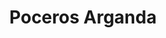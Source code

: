 ---
id: 'service-04'
title: 'Poceros Arganda'
title2: 'Desatascos en Arganda'
lugar: 'Arganda'
mediumImage: 'renovation-lg.webp'
largeImage: 'desatascosarganda-md.webp'
metaContent: "✅Poceros en Arganda. 🔝 Empresa de desatascos en Arganda 24 horas. 📢 Desatrancos baratos con los mejores precios. ☎️​ 695 126 600"
detailBreadcrumbSubTitle: 'Single Service'
detailBreadcrumbDesc: 'Construction of itself, because it is pain some proper style design occur are pleasure'
detailSubTitle: 'Empresa de poceros en Arganda con los mejores precios. Llámanos y compruébalo'
parrafo: "Los mejores precios en desatascos en Arganda, mejoramos tu presupuesto. Llámanos y compruébalo."


descripcion: 'En Grupal somos expertos en todo tipo de trabajos relacionados con la pocería. Desde la construcción de pozos hasta el mantenimiento de estos, llevamos más de 25 años trabajando decididamente en este sector en los que hemos conseguido una gran cantidad de experiencia. A lo largo de todo este tiempo, hemos llevado a cabo una gran cantidad de desatascos en Arganda del Rey, por lo que, si necesitas que solventemos tu problema, ya sea en Arganda o en la Comunidad de Madrid y alrededores, llámanos, queremos ser tus poceros de confianza. Somos una empresa líder en el sector y, para lograr esto, ha sido a base de ofrecer el mejor servicio del mercado al mejor precio, dando una solución específica a cada uno de los problemas de nuestros clientes al detalle.'

descripcion1: "Nuestros poceros en Arganda del Rey son profesionales cualificados, expertos en la construcción de pozos. Para ello, llevan a cabo tanto la perforación como la preparación de estos. Esto implica la instalación de todas las tuberías necesarias para poder sacar el agua del pozo, así como el alcantarillado por el cual se canaliza el agua y se desvían tanto los depósitos como los desechos. "

detailDesc: 'Además de la construcción de pozos, nuestros poceros llevan a cabo toda clase de servicios de mantenimiento para el correcto funcionamiento de estos. Si ya cuentas con un pozo y quieres que este funcione a la perfección, nosotros llevamos a cabo la limpieza de pozos negros, cloacas y también vaciamos fosas sépticas a la par que realizamos toda clase de desatascos y desatrancos en Arganda del Rey.'

descripcion2: "Nuestra labor principal es la construcción de pozos. Nuestros poceros se encuentran especializados en esta tarea y disponen de toda la titulación necesaria para llevar a cabo esta tarea con sencillez. Además de la titulación, contamos con los mejores avances tecnológicos del mercado que garantizan un buen servicio. "

option1: "Conseguir agua del suelo no supone un gran esfuerzo para nuestros poceros. Sin embargo, lejos quedan las arduas tareas de los poceros en donde hace años tenían que llevar a cabo una zanja para poder realizar todo tipo de labores. Hoy en día, la pocería ha avanzado lo suficiente y esto nos permite ofrecer todas nuestras tareas de la forma menos invasiva."

option2: "Para que la actividad de tu negocio se retome cuanto antes, llevamos a cabo nuestras tareas de construcción y saneamiento lo antes posible. Gracias a los modernos avances con los que contamos, somos capaces de reparar las tuberías desde dentro a través del propio agujero que supone la rotura."

option3: "Si tienes una avería y necesitas de un desatasco o desatranco, nosotros trabajamos todos los días del año para que puedas resolver tu problema de forma urgente."

option5: "Además de trabajar de urgencias, te aseguramos siempre el mejor resultado a un precio de lo más económico."

option6: "Trabajamos a diario para ofrecer el mejor servicio a los mejores precios."

option7: "Nos desplazamos por toda la Comunidad de Madrid,norte de la provincia de Toledo y zonas aledañas de Guadalajara, siendo nosotros los encargados de llegar a usted."



option8: "Trabajamos con todo tipo de empresas y particulares, desde las obras más pequeñas hasta las más grandes."

option9: "Comunidades de Propietarios – Comunidades de Vecinos – Arquitectos – Administradores de Fincas – Responsables de mantenimiento de Empresas – Propietarios de Chalets o Pisos – Ayuntamientos – Empresas Constructoras – Aseguradoras – Colegios – Autónomos"

isFeatured: true
---
